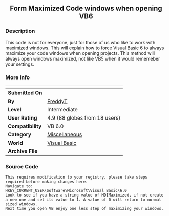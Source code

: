 ﻿<div align="center">

## Form Maximized Code windows when opening VB6


</div>

### Description

This code is not for everyone, just for those of us who like to work with maximized windows. This will explain how to force Visual Basic 6 to always maximize your code windows when opening projects. This method will always open windows maximized, not like VB5 when it would rememeber your settings.
 
### More Info
 


<span>             |<span>
---                |---
**Submitted On**   |
**By**             |[FreddyT](https://github.com/Planet-Source-Code/PSCIndex/blob/master/ByAuthor/freddyt.md)
**Level**          |Intermediate
**User Rating**    |4.9 (88 globes from 18 users)
**Compatibility**  |VB 6\.0
**Category**       |[Miscellaneous](https://github.com/Planet-Source-Code/PSCIndex/blob/master/ByCategory/miscellaneous__1-1.md)
**World**          |[Visual Basic](https://github.com/Planet-Source-Code/PSCIndex/blob/master/ByWorld/visual-basic.md)
**Archive File**   |[](https://github.com/Planet-Source-Code/freddyt-form-maximized-code-windows-when-opening-vb6__1-36074/archive/master.zip)





### Source Code

```
This requires modification to your registry, please take steps required before making changes here.
Navigate to:
HKEY_CURRENT_USER\Software\Microsoft\Visual Basic\6.0
Look to see if you have a string value of MDIMaximized, if not create a new one and set its value to 1. A value of 0 will return to normal sized windows.
Next time you open VB enjoy one less step of maximizing your windows.
```

